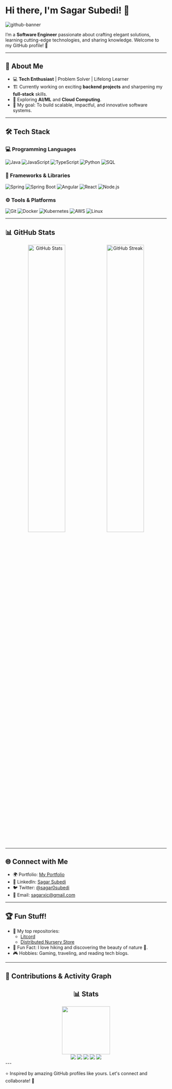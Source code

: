 # Hi there, I'm Sagar Subedi! 👋

![github-banner](https://github.com/user-attachments/assets/6fd1a4ce-7166-4c0c-b9ad-40d5fc91ebb4) <!-- Replace with a cool banner -->

I’m a **Software Engineer** passionate about crafting elegant solutions, learning cutting-edge technologies, and sharing knowledge. Welcome to my GitHub profile! 🚀

---

## 🌟 About Me
- 💻 **Tech Enthusiast** | Problem Solver | Lifelong Learner  
- 🏗️ Currently working on exciting **backend projects** and sharpening my **full-stack** skills.  
- 📘 Exploring **AI/ML** and **Cloud Computing**.  
- 🎯 My goal: To build scalable, impactful, and innovative software systems.  

---

## 🛠️ Tech Stack

### 💻 Programming Languages
![Java](https://img.shields.io/badge/Java-ED8B00?style=for-the-badge&logo=java&logoColor=white)
![JavaScript](https://img.shields.io/badge/JavaScript-323330?style=for-the-badge&logo=javascript&logoColor=F7DF1E)
![TypeScript](https://img.shields.io/badge/TypeScript-007ACC?style=for-the-badge&logo=typescript&logoColor=white)
![Python](https://img.shields.io/badge/Python-3670A0?style=for-the-badge&logo=python&logoColor=ffdd54)
![SQL](https://img.shields.io/badge/SQL-CC2927?style=for-the-badge&logo=microsoft-sql-server&logoColor=white)

### 🚀 Frameworks & Libraries
![Spring](https://img.shields.io/badge/Spring-6DB33F?style=for-the-badge&logo=spring&logoColor=white)
![Spring Boot](https://img.shields.io/badge/SpringBoot-6DB33F?style=for-the-badge&logo=Spring&logoColor=white)
![Angular](https://img.shields.io/badge/-Angular-DD0031?style=for-the-badge&logo=angular&logoColor=white)
![React](https://img.shields.io/badge/React-20232A?style=for-the-badge&logo=react&logoColor=61DAFB)
![Node.js](https://img.shields.io/badge/Node.js-339933?style=for-the-badge&logo=node-dot-js&logoColor=white)

### ⚙️ Tools & Platforms
![Git](https://img.shields.io/badge/Git-F05032?style=for-the-badge&logo=git&logoColor=white)
![Docker](https://img.shields.io/badge/Docker-2496ED?style=for-the-badge&logo=docker&logoColor=white)
![Kubernetes](https://img.shields.io/badge/Kubernetes-326CE5?style=for-the-badge&logo=kubernetes&logoColor=white)
![AWS](https://img.shields.io/badge/AWS-232F3E?style=for-the-badge&logo=amazon-aws&logoColor=white)
![Linux](https://img.shields.io/badge/Linux-FCC624?style=for-the-badge&logo=linux&logoColor=black)

---

## 📊 GitHub Stats

<div align="center">
  <img src="https://github-readme-stats.vercel.app/api?username=sagar-subedi&show_icons=true&theme=radical" alt="GitHub Stats" width="48%" />
  <img src="https://github-readme-streak-stats.herokuapp.com/?user=sagar-subedi" alt="GitHub Streak" width="48%" />
</div>

---

## 🌐 Connect with Me
- 🌍 Portfolio: [My Portfolio](https://sagar88.com.np)
- 💬 LinkedIn: [Sagar Subedi](https://www.linkedin.com/in/sagar-subedi-a55671190/)
- 🐦 Twitter: [@sagar0subedi](https://twitter.com/sagar0subedi)
- 📧 Email: [sagarxic@gmail.com](mailto:sagarxic@example.com)

---

## 🏆 Fun Stuff!
- 📌 My top repositories:
    - [Litcord](https://github.com/sagar-subedi/litcord)  
    - [Distributed Nursery Store](https://github.com/sagar-subedi/distributed-nursery-store)  
- 🌱 Fun Fact: I love hiking and discovering the beauty of nature 🌄.  
- 🎮 Hobbies: Gaming, traveling, and reading tech blogs.  

---

## 🎨 Contributions & Activity Graph
<div align=center> 
  <h2>📊 Stats</h2>
  <img height=150px src="https://streak-stats.demolab.com?user=daynlight&theme=algolia"></br>
  <img src="https://github-profile-summary-cards.vercel.app/api/cards/profile-details?username=sagar-subedi&theme=algolia">
  <img src="https://github-profile-summary-cards.vercel.app/api/cards/repos-per-language?username=sagar-subedi&theme=algolia">
  <img src="https://github-profile-summary-cards.vercel.app/api/cards/most-commit-language?username=sagar-subedi&theme=algolia">
  <img src="https://github-profile-summary-cards.vercel.app/api/cards/stats?username=sagar-subedi&theme=algolia">
  <img src="https://github-profile-summary-cards.vercel.app/api/cards/productive-time?username=sagar-subedi&theme=algolia">
</div>
---

⭐️ Inspired by amazing GitHub profiles like yours. Let's connect and collaborate! 🌟
